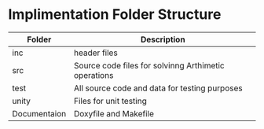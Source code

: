 # Implimentation Folder Structure

|Folder       |	                          Description                    |
|-------------|------------------------------------------------------------|
|inc	        |                       header files                         |
|src	        |     Source code files for solvinng Arthimetic operations   |
|test	        |   All source code and data for testing purposes            |
|unity	     |               Files for unit testing                       |
|Documentaion |	             Doxyfile and Makefile                       |

 
